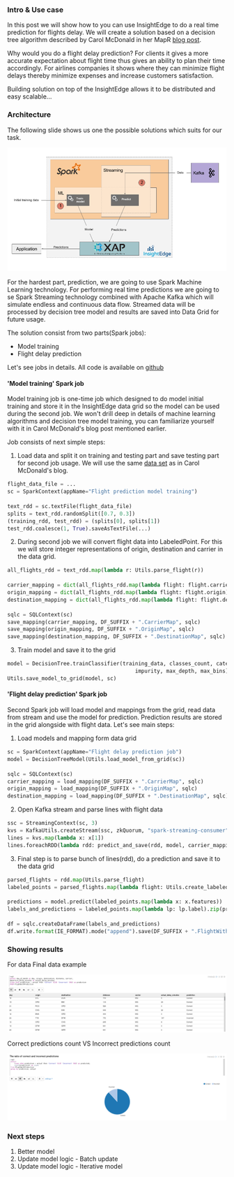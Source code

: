 
### Intro & Use case
In this post we will show how to you can use InsightEdge to do a real time prediction for flights delay.
We will create a solution based on a decision tree algorithm described by Carol McDonald in her MapR [blog post](https://www.mapr.com/blog/apache-spark-machine-learning-tutorial).
 
Why would you do a flight delay prediction?
For clients it gives a more accurate expectation about flight time thus gives an ability to plan their time accordingly.
For airlines companies it shows where they can minimize flight delays thereby minimize expenses and increase customers satisfaction.  

Building solution on top of the InsightEdge allows it to be distributed and easy scalable...

### Architecture

The following slide shows us one the possible solutions which suits for our task.

![Architecture](img/architecture.png)

For the hardest part, prediction, we are going to use Spark Machine Learning technology.
For performing real time predictions we are going to se Spark Streaming technology combined with Apache Kafka which will simulate endless and continuous data flow.
Streamed data will be processed by decision tree model and results are saved into Data Grid for future usage.

The solution consist from two parts(Spark jobs):
- Model training
- Flight delay prediction

Let's see jobs in details. All code is available on [github](https://github.com/InsightEdge/insightedge-python-demo)

#### 'Model training' Spark job

Model training job is one-time job which designed to do model initial training and store it in the InsightEdge data grid so the model can be used during the second job.
We won't drill deep in details of machine learning algorithms and decision tree model training, you can familiarize yourself with it in Carol McDonald's blog post mentioned earlier.

Job consists of next simple steps:

1. Load data and split it on training and testing part and save testing part for second job usage. We will use the same [data set](https://github.com/InsightEdge/insightedge-python-demo/blob/master/data/flights_jan_2014.csv) as in Carol McDonald's blog. 
```python
flight_data_file = ...
sc = SparkContext(appName="Flight prediction model training")

text_rdd = sc.textFile(flight_data_file)
splits = text_rdd.randomSplit([0.7, 0.3])
(training_rdd, test_rdd) = (splits[0], splits[1])
test_rdd.coalesce(1, True).saveAsTextFile(...)
```

2. During second job we will convert flight data into LabeledPoint. For this we will store integer representations of origin, destination and carrier in the data grid.
```python
all_flights_rdd = text_rdd.map(lambda r: Utils.parse_flight(r))

carrier_mapping = dict(all_flights_rdd.map(lambda flight: flight.carrier).distinct().zipWithIndex().collect())
origin_mapping = dict(all_flights_rdd.map(lambda flight: flight.origin).distinct().zipWithIndex().collect())
destination_mapping = dict(all_flights_rdd.map(lambda flight: flight.destination).distinct().zipWithIndex().collect())

sqlc = SQLContext(sc)
save_mapping(carrier_mapping, DF_SUFFIX + ".CarrierMap", sqlc)
save_mapping(origin_mapping, DF_SUFFIX + ".OriginMap", sqlc)
save_mapping(destination_mapping, DF_SUFFIX + ".DestinationMap", sqlc)
```

3. Train model and save it to the grid
```python
model = DecisionTree.trainClassifier(training_data, classes_count, categorical_features_info,
                                         impurity, max_depth, max_bins)
Utils.save_model_to_grid(model, sc)
```


#### 'Flight delay prediction' Spark job

Second Spark job will load model and mappings from the grid, read data from stream and use the model for prediction. Prediction results are stored in the grid alongside with flight data.
Let's see main steps:

1. Load models and mapping form data grid
```python
sc = SparkContext(appName="Flight delay prediction job")
model = DecisionTreeModel(Utils.load_model_from_grid(sc))

sqlc = SQLContext(sc)
carrier_mapping = load_mapping(DF_SUFFIX + ".CarrierMap", sqlc)
origin_mapping = load_mapping(DF_SUFFIX + ".OriginMap", sqlc)
destination_mapping = load_mapping(DF_SUFFIX + ".DestinationMap", sqlc)
```

2. Open Kafka stream and parse lines with flight data
```python
ssc = StreamingContext(sc, 3)
kvs = KafkaUtils.createStream(ssc, zkQuorum, "spark-streaming-consumer", {topic: 1})
lines = kvs.map(lambda x: x[1])
lines.foreachRDD(lambda rdd: predict_and_save(rdd, model, carrier_mapping, origin_mapping, destination_mapping))
```

3. Final step is to parse bunch of lines(rdd), do a prediction and save it to the data grid 
```python
parsed_flights = rdd.map(Utils.parse_flight)
labeled_points = parsed_flights.map(lambda flight: Utils.create_labeled_point(flight, carrier_mapping, origin_mapping, destination_mapping))

predictions = model.predict(labeled_points.map(lambda x: x.features))
labels_and_predictions = labeled_points.map(lambda lp: lp.label).zip(predictions).zip(parsed_flights)

df = sqlc.createDataFrame(labels_and_predictions)
df.write.format(IE_FORMAT).mode("append").save(DF_SUFFIX + ".FlightWithPrediction")
```

### Showing results

For data
Final data example

![Data example](img/data_example.png)

Correct predictions count VS Incorrect predictions count

![Prediction ratio](img/ratio_predictions.png)

### Next steps

1. Better model
2. Update model logic - Batch update
3. Update model logic - Iterative model
